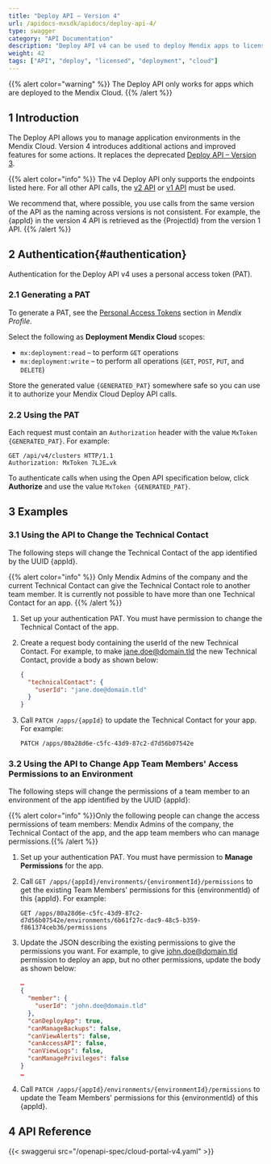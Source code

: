 ```yaml
---
title: "Deploy API – Version 4"
url: /apidocs-mxsdk/apidocs/deploy-api-4/
type: swagger
category: "API Documentation"
description: "Deploy API v4 can be used to deploy Mendix apps to licensed nodes, manage application environments in the Mendix Cloud, retrieve statuses, start and stop applications, and deploy or transport new model versions to application environments."
weight: 42
tags: ["API", "deploy", "licensed", "deployment", "cloud"]
---
```


{{% alert color="warning" %}}
The Deploy API only works for apps which are deployed to the Mendix Cloud.
{{% /alert %}}

## 1 Introduction

The Deploy API allows you to manage application environments in the Mendix Cloud. Version 4 introduces additional actions and improved features for some actions. It replaces the deprecated [Deploy API – Version 3](/apidocs-mxsdk/apidocs/deploy-api-3/).

{{% alert color="info" %}}
The v4 Deploy API only supports the endpoints listed here. For all other API calls, the [v2 API](/apidocs-mxsdk/apidocs/deploy-api-2/) or [v1 API](/apidocs-mxsdk/apidocs/deploy-api/) must be used.

We recommend that, where possible, you use calls from the same version of the API as the naming across versions is not consistent. For example, the {appId} in the version 4 API is retrieved as the {ProjectId} from the version 1 API.
{{% /alert %}}

## 2 Authentication{#authentication}

Authentication for the Deploy API v4 uses a personal access token (PAT).

### 2.1 Generating a PAT

To generate a PAT, see the [Personal Access Tokens](/developerportal/community-tools/mendix-profile/#pat) section in *Mendix Profile*.

Select the following as **Deployment Mendix Cloud** scopes:

* `mx:deployment:read` – to perform `GET` operations
* `mx:deployment:write` – to perform all operations (`GET`, `POST`, `PUT`, and `DELETE`)

Store the generated value `{GENERATED_PAT}` somewhere safe so you can use it to authorize your Mendix Cloud Deploy API calls.

### 2.2 Using the PAT

Each request must contain an `Authorization` header with the value `MxToken {GENERATED_PAT}`. For example:

```http {linenos=false}
GET /api/v4/clusters HTTP/1.1
Authorization: MxToken 7LJE…vk
```

To authenticate calls when using the Open API specification below, click **Authorize** and use the value `MxToken {GENERATED_PAT}`.

## 3 Examples

### 3.1 Using the API to Change the Technical Contact

The following steps will change the Technical Contact of the app identified by the UUID {appId}.

{{% alert color="info" %}}
Only Mendix Admins of the company and the current Technical Contact can give the Technical Contact role to another team member. It is currently not possible to have more than one Technical Contact for an app.
{{% /alert %}}

1. Set up your authentication PAT. You must have permission to change the Technical Contact of the app.
1. Create a request body containing the userId of the new Technical Contact. For example, to make jane.doe@domain.tld the new Technical Contact, provide a body as shown below:

    ```json {linenos=false}
    {
      "technicalContact": {
        "userId": "jane.doe@domain.tld"
      }
    }
    ```

1. Call `PATCH /apps/{appId}` to update the Technical Contact for your app. For example:

    ```http {linenos=false}
    PATCH /apps/80a28d6e-c5fc-43d9-87c2-d7d56b07542e
    ```

### 3.2 Using the API to Change App Team Members' Access Permissions to an Environment

The following steps will change the permissions of a team member to an environment of the app identified by the UUID {appId}:

{{% alert color="info" %}}Only the following people can change the access permissions of team members: Mendix Admins of the company, the Technical Contact of the app, and the app team members who can manage permissions.{{% /alert %}}

1. Set up your authentication PAT. You must have permission to **Manage Permissions** for the app.

1. Call `GET /apps/{appId}/environments/{environmentId}/permissions` to get the existing Team Members' permissions for this {environmentId} of this {appId}. For example:

    ```http {linenos=false}
    GET /apps/80a28d6e-c5fc-43d9-87c2-d7d56b07542e/environments/6b61f27c-dac9-48c5-b359-f861374ceb36/permissions
    ```

1. Update the JSON describing the existing permissions to give the permissions you want. For example, to give john.doe@domain.tld permission to deploy an app, but no other permissions, update the body as shown below:

    ```json {linenos=false}
    …
    {
      "member": {
        "userId": "john.doe@domain.tld"
      },
      "canDeployApp": true,
      "canManageBackups": false,
      "canViewAlerts": false,
      "canAccessAPI": false,
      "canViewLogs": false,
      "canManagePrivileges": false
    }
    …
    ```

1. Call `PATCH /apps/{appId}/environments/{environmentId}/permissions` to update the Team Members' permissions for this {environmentId} of this {appId}.

## 4 API Reference

{{< swaggerui src="/openapi-spec/cloud-portal-v4.yaml"  >}}
